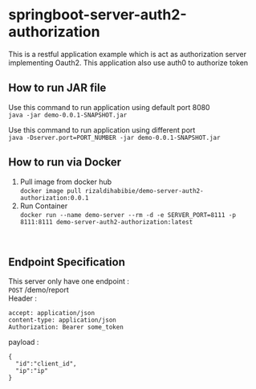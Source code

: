 # springboot-server-auth2-authorization
This is a restful application example which is act as authorization server implementing Oauth2. This application also use auth0 to authorize token

## How to run JAR file
Use this command to run application using default port 8080<br/>
`java -jar demo-0.0.1-SNAPSHOT.jar`

Use this command to run application using different port<br/>
`java -Dserver.port=PORT_NUMBER -jar demo-0.0.1-SNAPSHOT.jar`
## How to run via Docker
1. Pull image from docker hub <br/>
`docker image pull rizaldihabibie/demo-server-auth2-authorization:0.0.1`
2. Run Container<br />
`docker run --name demo-server --rm -d -e SERVER_PORT=8111 -p 8111:8111 demo-server-auth2-authorization:latest`
<br/>

## Endpoint Specification
This server only have one endpoint :<br/>
`POST` /demo/report <br/>
Header :
```
accept: application/json
content-type: application/json
Authorization: Bearer some_token
```
payload :
```
{
  "id":"client_id",
  "ip":"ip"
}
```
